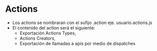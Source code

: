 # Actions

* Los actions se nombraran con el sufijo .action eje. usuario.actions.js
* El contenido del action será el siguiente:
    * Exportación Actions Types,
    * Actions Creators,
    * Exportación de llamadas a apis por medio de dispatches

